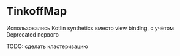 # TinkoffMap

Использовались  Kotlin synthetics вместо view binding, с учётом Deprecated первого

TODO: сделать кластеризацию
